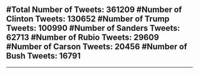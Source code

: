 #Total Number of Tweets: 361209 
#Number of Clinton Tweets: 130652
#Number of Trump Tweets: 100990
#Number of Sanders Tweets: 62713
#Number of Rubio Tweets: 29609
#Number of Carson Tweets: 20456
#Number of Bush Tweets: 16791
---
---
